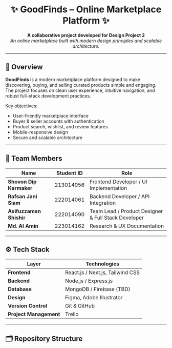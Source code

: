 <h1 align="center">✨ GoodFinds – Online Marketplace Platform ✨</h1>

<p align="center">
  <b>A collaborative project developed for Design Project 2</b><br>
  <i>An online marketplace built with modern design principles and scalable architecture.</i>
</p>

---

## 🧩 Overview

**GoodFinds** is a modern marketplace platform designed to make discovering, buying, and selling curated products simple and engaging.  
The project focuses on clean user experience, intuitive navigation, and robust full-stack development practices.

Key objectives:
- User-friendly marketplace interface  
- Buyer & seller accounts with authentication  
- Product search, wishlist, and review features  
- Mobile-responsive design  
- Secure and scalable architecture  

---

## 👥 Team Members

| Name | Student ID | Role |
|------|-------------|------|
| **Shovon Dip Karmaker** | 213014056 | Frontend Developer / UI Implementation |
| **Rafsan Jani Siam** | 222014061 | Backend Developer / API Integration |
| **Asifuzzaman Shishir** | 222014090 | Team Lead / Product Designer & Full Stack Developer |
| **Md. Al Amin** | 223014162 | Research & UX Documentation |

---

## ⚙️ Tech Stack

| Layer | Technologies |
|-------|---------------|
| **Frontend** | React.js / Next.js, Tailwind CSS |
| **Backend** | Node.js / Express.js |
| **Database** | MongoDB / Firebase (TBD) |
| **Design** | Figma, Adobe Illustrator |
| **Version Control** | Git & GitHub |
| **Project Management** | Trello |

---

## 🗂️ Repository Structure

